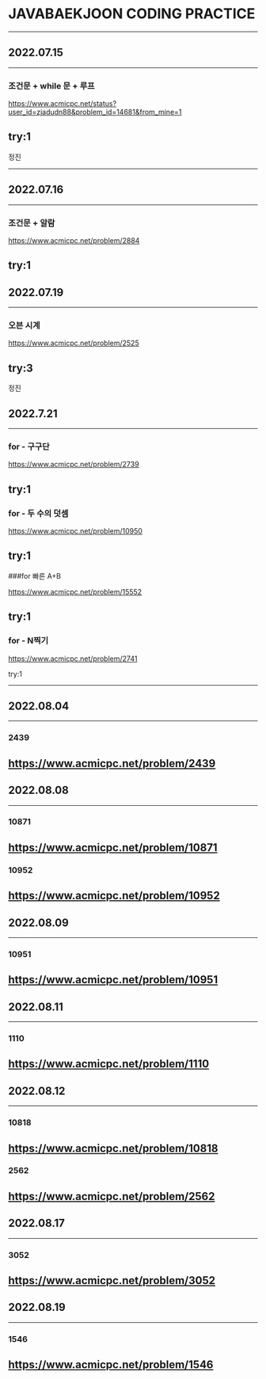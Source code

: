 # JAVABAEKJOON CODING PRACTICE
---
## 2022.07.15
---
### 조건문 + while 문 + 루프

https://www.acmicpc.net/status?user_id=zjadudn88&problem_id=14681&from_mine=1

try:1
---

정진

---
## 2022.07.16
---
### 조건문 + 알람

https://www.acmicpc.net/problem/2884


try:1
---

## 2022.07.19
---
### 오븐 시계

https://www.acmicpc.net/problem/2525

try:3
---
정진

## 2022.7.21
---
### for - 구구단

https://www.acmicpc.net/problem/2739

try:1
---
### for - 두 수의 덧셈

https://www.acmicpc.net/problem/10950

try:1
---
###for  빠른 A+B

https://www.acmicpc.net/problem/15552

try:1
---
### for - N찍기

https://www.acmicpc.net/problem/2741

try:1

---
## 2022.08.04
---
### 2439

https://www.acmicpc.net/problem/2439
---
## 2022.08.08
---
### 10871


https://www.acmicpc.net/problem/10871
---
### 10952

https://www.acmicpc.net/problem/10952
---
## 2022.08.09
---
### 10951

https://www.acmicpc.net/problem/10951
---
## 2022.08.11
---
### 1110

https://www.acmicpc.net/problem/1110
---
## 2022.08.12
---
### 10818

https://www.acmicpc.net/problem/10818
---
### 2562

https://www.acmicpc.net/problem/2562
---
## 2022.08.17
---
### 3052

https://www.acmicpc.net/problem/3052
---
## 2022.08.19
---
### 1546

https://www.acmicpc.net/problem/1546
---



